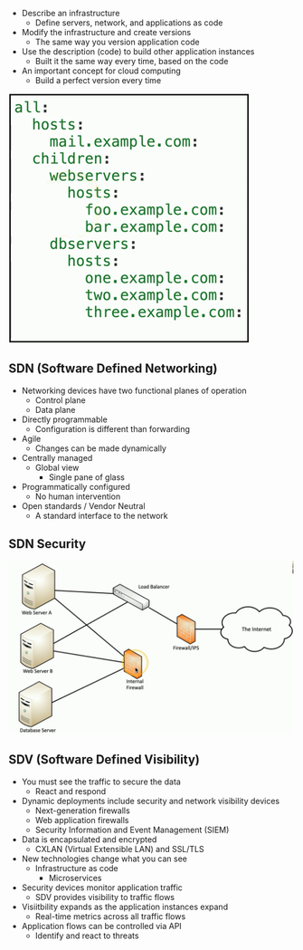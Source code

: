 - Describe an infrastructure
	- Define servers, network, and applications as code
- Modify the infrastructure and create versions
	- The same way you version application code
- Use the description (code) to build other application instances
	- Built it the same way every time, based on the code
- An important concept for cloud computing
	- Build a perfect version every time

![](../Images/068%20-%20Infrastructure%20as%20Code-1.png)

## SDN (Software Defined Networking)
- Networking devices have two functional planes of operation
	- Control plane
	- Data plane
- Directly programmable
	- Configuration is different than forwarding
- Agile
	- Changes can be made dynamically
- Centrally managed
	- Global view
		- Single pane of glass
- Programmatically configured
	- No human intervention
- Open standards / Vendor Neutral
	- A standard interface to the network

## SDN Security

![](../Images/068%20-%20Infrastructure%20as%20Code-2.png)

## SDV (Software Defined Visibility)
- You must see the traffic to secure the data
	- React and respond
- Dynamic deployments include security and network visibility devices
	- Next-generation firewalls
	- Web application firewalls
	- Security Information and Event Management (SIEM)
- Data is encapsulated and encrypted
	- CXLAN (Virtual Extensible LAN) and SSL/TLS
- New technologies change what you can see
	- Infrastructure as code
		- Microservices
- Security devices monitor application traffic
	- SDV provides visibility to traffic flows
- Visiitbility expands as the application instances expand
	- Real-time metrics across all traffic flows
- Application flows can be controlled via API
	- Identify and react to threats

